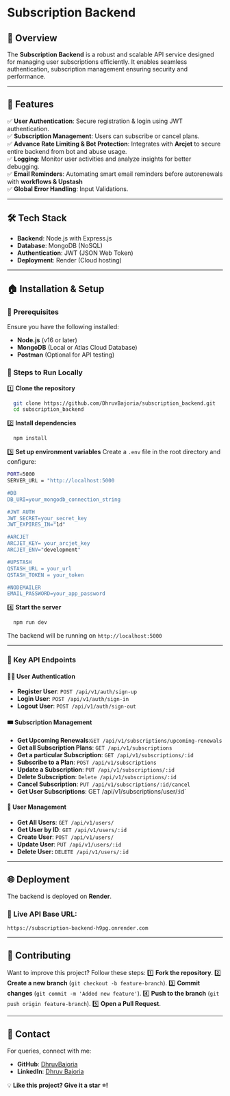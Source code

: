 # Subscription Backend

## 🚀 Overview

The **Subscription Backend** is a robust and scalable API service designed for managing user subscriptions efficiently. It enables seamless authentication, subscription management ensuring security and performance.

---

## 🎯 Features

✅ **User Authentication**: Secure registration & login using JWT authentication.\
✅ **Subscription Management**: Users can subscribe or cancel plans.\
✅ **Advance Rate Limiting & Bot Protection**: Integrates with **Arcjet** to secure entire backend from bot and abuse usage.\
✅ **Logging**: Monitor user activities and analyze insights for better debugging.\
✅ **Email Reminders**: Automating smart email reminders before autorenewals with **workflows & Upstash**\
✅ **Global Error Handling**: Input Validations.

---

## 🛠️ Tech Stack

- **Backend**: Node.js with Express.js
- **Database**: MongoDB (NoSQL)
- **Authentication**: JWT (JSON Web Token)
- **Deployment**: Render (Cloud hosting)

---

## 🏠 Installation & Setup

### 🔹 Prerequisites

Ensure you have the following installed:

- **Node.js** (v16 or later)
- **MongoDB** (Local or Atlas Cloud Database)
- **Postman** (Optional for API testing)

### 🔹 Steps to Run Locally

1️⃣ **Clone the repository**

```sh
  git clone https://github.com/DhruvBajoria/subscription_backend.git
  cd subscription_backend
```

2️⃣ **Install dependencies**

```sh
  npm install
```

3️⃣ **Set up environment variables** Create a `.env` file in the root directory and configure:

```sh
PORT=5000
SERVER_URL = "http://localhost:5000

#DB
DB_URI=your_mongodb_connection_string

#JWT AUTH
JWT_SECRET=your_secret_key
JWT_EXPIRES_IN="1d"

#ARCJET
ARCJET_KEY= your_arcjet_key
ARCJET_ENV="development"

#UPSTASH
QSTASH_URL = your_url
QSTASH_TOKEN = your_token

#NODEMAILER
EMAIL_PASSWORD=your_app_password
```

4️⃣ **Start the server**

```sh
  npm run dev
```

The backend will be running on `http://localhost:5000`

---


### 🔹 Key API Endpoints

#### 🧑‍💻 User Authentication

- **Register User**: `POST /api/v1/auth/sign-up`
- **Login User**: `POST /api/v1/auth/sign-in`
- **Logout User**: `POST /api/v1/auth/sign-out`

#### 🎟️ Subscription Management

- **Get Upcoming Renewals**:`GET /api/v1/subscriptions/upcoming-renewals`
- **Get all Subscription Plans**: `GET /api/v1/subscriptions`
- **Get a particular Subscription**: `GET /api/v1/subscriptions/:id`
- **Subscribe to a Plan**: `POST /api/v1/subscriptions`
- **Update a Subscription**: `PUT /api/v1/subscriptions/:id`
- **Delete Subscription**: `Delete /api/v1/subscriptions/:id`
- **Cancel Subscription**: `PUT /api/v1/subscriptions/:id/cancel`
- **Get User Subscriptions**: GET /api/v1/subscriptions/user/:id`

#### 👤 User Management

- **Get All Users**: `GET /api/v1/users/`
- **Get User by ID**: `GET /api/v1/users/:id`
- **Create User**: `POST /api/v1/users/`
- **Update User**: `PUT /api/v1/users/:id`
- **Delete User:** `DELETE /api/v1/users/:id`
---

## 🌐 Deployment

The backend is deployed on **Render**.

### 🔹 Live API Base URL:

```
https://subscription-backend-h9pg.onrender.com
```

---

## 🤝 Contributing

Want to improve this project? Follow these steps: 1️⃣ **Fork the repository**. 2️⃣ **Create a new branch** (`git checkout -b feature-branch`). 3️⃣ **Commit changes** (`git commit -m 'Added new feature'`). 4️⃣ **Push to the branch** (`git push origin feature-branch`). 5️⃣ **Open a Pull Request**.

---

## 📩 Contact

For queries, connect with me:

- **GitHub**: [DhruvBajoria](https://github.com/DhruvBajoria)
- **LinkedIn**: [Dhruv Bajoria](https://www.linkedin.com/in/dhruv-bajoria-ab25b21ab/)

💡 **Like this project? Give it a star ⭐️!**

